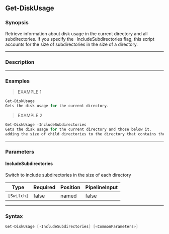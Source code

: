 Get-DiskUsage
-------------

### Synopsis
Retrieve information about disk usage in the current directory and all
subdirectories. If you specify the -IncludeSubdirectories flag, this
script accounts for the size of subdirectories in the size of a directory.

---

### Description

---

### Examples
> EXAMPLE 1

```PowerShell
Get-DiskUsage
Gets the disk usage for the current directory.
```
> EXAMPLE 2

```PowerShell
Get-DiskUsage -IncludeSubdirectories
Gets the disk usage for the current directory and those below it,
adding the size of child directories to the directory that contains them.
```

---

### Parameters
#### **IncludeSubdirectories**
Switch to include subdirectories in the size of each directory

|Type      |Required|Position|PipelineInput|
|----------|--------|--------|-------------|
|`[Switch]`|false   |named   |false        |

---

### Syntax
```PowerShell
Get-DiskUsage [-IncludeSubdirectories] [<CommonParameters>]
```
